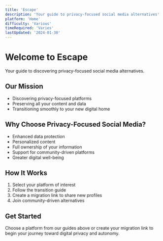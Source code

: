 ```yaml
---
title: 'Escape'
description: 'Your guide to privacy-focused social media alternatives'
platform: 'Home'
difficulty: 'Various'
timeRequired: 'Varies'
lastUpdated: '2024-01-30'
---
```


# Welcome to Escape

Your guide to discovering privacy-focused social media alternatives.

## Our Mission

- Discovering privacy-focused platforms
- Preserving all your content and data
- Transitioning smoothly to your new digital home

## Why Choose Privacy-Focused Social Media?

- Enhanced data protection
- Personalized content
- Full ownership of your information
- Support for community-driven platforms
- Greater digital well-being

## How It Works

1. Select your platform of interest
2. Follow the transition guide
3. Create a migration link to share new profiles
4. Join community-driven alternatives

## Get Started

Choose a platform from our guides above or create your migration link to begin your journey toward digital privacy and autonomy.
